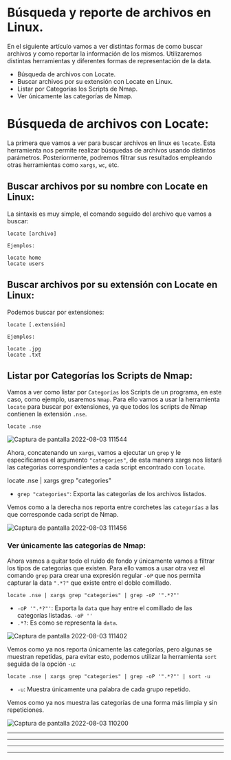 # Búsqueda y reporte de archivos en Linux.


En el siguiente artículo vamos a ver distintas formas de como buscar archivos y como reportar la información de los mismos. Utilizaremos distintas
herramientas y diferentes formas de representación de la data.


* <a href="#item1" style="text-decoration:none">Búsqueda de archivos con Locate.</a>
* <a href="#item2" style="text-decoration:none">Buscar archivos por su extensión con Locate en Linux.</a>
* <a href="#item3" style="text-decoration:none">Listar por Categorías los Scripts de Nmap.</a>
* <a href="#item4" style="text-decoration:none">Ver únicamente las categorías de Nmap.</a>


<a name="item1"></a>
# Búsqueda de archivos con Locate:


La primera que vamos a ver para buscar archivos en linux es `locate`. Esta herramienta nos permite realizar búsquedas de archivos usando distintos
parámetros. Posteriormente, podremos filtrar sus resultados empleando otras herramientas como `xargs`, `wc`, etc.


## Buscar archivos por su nombre con Locate en Linux:


La sintaxis es muy simple, el comando seguido del archivo que vamos a buscar:


    locate [archivo]
    
`Ejemplos:`


    locate home
    locate users


<a name="item2"></a>
## Buscar archivos por su extensión con Locate en Linux:
Podemos buscar por extensiones:
 
    locate [.extensión]
    
`Ejemplos:`    


    locate .jpg
    locate .txt


<a name="item3"></a>
## Listar por Categorías los Scripts de Nmap:


Vamos a ver como listar por `Categorías` los Scripts de un programa, en este caso, como ejemplo, usaremos `Nmap`. Para ello vamos a usar la herramienta
`locate` para buscar por extensiones, ya que todos los scripts de Nmap contienen la extensión `.nse`.


    locate .nse

![Captura de pantalla 2022-08-03 111544](https://user-images.githubusercontent.com/103068924/182572366-80a051ab-6d86-4421-a9d6-bcdddb923d4c.png)

Ahora, concatenando un `xargs`, vamos a ejecutar un `grep` y le especificamos el argumento `"categories"`, de esta manera xargs nos listará las categorias 
correspondientes a cada script encontrado con `locate`.


   locate .nse | xargs grep "categories"
   
* `grep "categories"`: Exporta las categorías de los archivos listados.   
   
Vemos como a la derecha nos reporta entre corchetes las `categorías` a las que corresponde cada script de Nmap.

![Captura de pantalla 2022-08-03 111456](https://user-images.githubusercontent.com/103068924/182572406-6aa5ff15-fb7b-4527-85ed-6c2789fb082c.png)

<a name="item4"></a>
### Ver únicamente las categorías de Nmap:


Ahora vamos a quitar todo el ruido de fondo y únicamente vamos a filtrar los tipos de categorías que existen. Para ello vamos a usar otra vez el 
comando `grep` para crear una expresión regular `-oP` que nos permita capturar la data `".*?"` que existe entre el doble comillado.


    locate .nse | xargs grep "categories" | grep -oP '".*?"'
    
* `-oP '".*?"'`: Exporta la `data` que hay entre el comillado de las categorías listadas. `-oP ''`
* `.*?`: Es como se representa la `data`.     

![Captura de pantalla 2022-08-03 111402](https://user-images.githubusercontent.com/103068924/182572468-9c690deb-3104-4cb8-84e9-f8ba15d10de3.png)

Vemos como ya nos reporta únicamente las categorías, pero algunas se muestran repetidas, para evitar esto, podemos utilizar la herramienta `sort` seguida de
la opción `-u`:


    locate .nse | xargs grep "categories" | grep -oP '".*?"' | sort -u
    
* `-u`: Muestra únicamente una palabra de cada grupo repetido.
    
Vemos como ya nos muestra las categorías de una forma más limpia y sin repeticiones.    

![Captura de pantalla 2022-08-03 110200](https://user-images.githubusercontent.com/103068924/182570993-152f9063-5315-4a58-bb3a-30226b0e9e7c.png)



---
---
  
    
<html lang="en">
<head>
  
</head>
<body>


<script src="https://utteranc.es/client.js"
    repo="F1r0x/gestion-comentarios"
    issue-term="pathname"
    theme="github-light"
    crossorigin="anonymous"
    async>
</script>
          
    
  </body>
</html>
  
  
---
---






   

